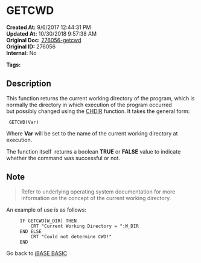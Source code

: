 # GETCWD

**Created At:** 9/6/2017 12:44:31 PM  
**Updated At:** 10/30/2018 9:57:38 AM  
**Original Doc:** [276056-getcwd](https://docs.jbase.com/36868-jbase-basic/276056-getcwd)  
**Original ID:** 276056  
**Internal:** No  

**Tags:**
<badge text='directories' vertical='middle' />

## Description

This function returns the current working directory of the program, which is normally the directory in which execution of the program occurred but possibly changed using the [CHDIR](./../chdir) function. It takes the general form:

```
 GETCWD(Var)
```

Where **Var** will be set to the name of the current working directory at execution.

The function itself  returns a boolean **TRUE** or **FALSE** value to indicate whether the command was successful or not.

## Note

> Refer to underlying operating system documentation for more information on the concept of the current working directory.

An example of use is as follows:

```
     IF GETCWD(W_DIR) THEN
         CRT "Current Working Directory = ":W_DIR
     END ELSE
         CRT "Could not determine CWD!"
     END
```

Go back to [jBASE BASIC](./../README.md)
